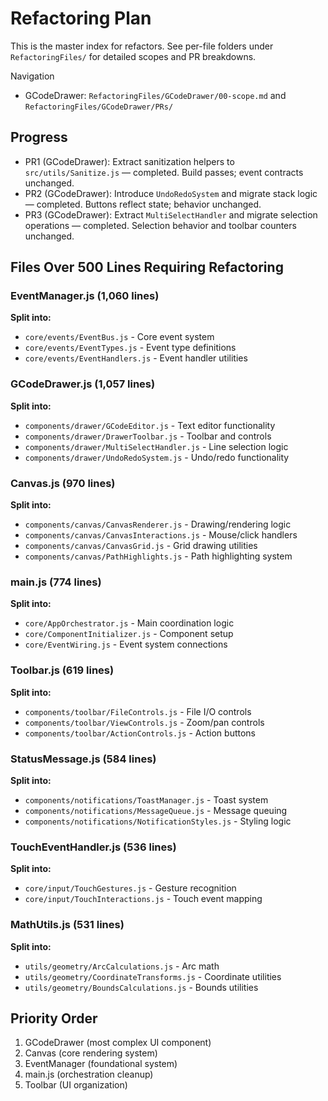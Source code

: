 # Refactoring Plan

This is the master index for refactors. See per-file folders under `RefactoringFiles/` for detailed scopes and PR breakdowns.

Navigation
- GCodeDrawer: `RefactoringFiles/GCodeDrawer/00-scope.md` and `RefactoringFiles/GCodeDrawer/PRs/`

## Progress
- PR1 (GCodeDrawer): Extract sanitization helpers to `src/utils/Sanitize.js` — completed. Build passes; event contracts unchanged.
- PR2 (GCodeDrawer): Introduce `UndoRedoSystem` and migrate stack logic — completed. Buttons reflect state; behavior unchanged.
- PR3 (GCodeDrawer): Extract `MultiSelectHandler` and migrate selection operations — completed. Selection behavior and toolbar counters unchanged.

## Files Over 500 Lines Requiring Refactoring

### EventManager.js (1,060 lines)
**Split into:**
- `core/events/EventBus.js` - Core event system
- `core/events/EventTypes.js` - Event type definitions
- `core/events/EventHandlers.js` - Event handler utilities

### GCodeDrawer.js (1,057 lines)
**Split into:**
- `components/drawer/GCodeEditor.js` - Text editor functionality
- `components/drawer/DrawerToolbar.js` - Toolbar and controls
- `components/drawer/MultiSelectHandler.js` - Line selection logic
- `components/drawer/UndoRedoSystem.js` - Undo/redo functionality

### Canvas.js (970 lines)
**Split into:**
- `components/canvas/CanvasRenderer.js` - Drawing/rendering logic
- `components/canvas/CanvasInteractions.js` - Mouse/click handlers
- `components/canvas/CanvasGrid.js` - Grid drawing utilities
- `components/canvas/PathHighlights.js` - Path highlighting system

### main.js (774 lines)
**Split into:**
- `core/AppOrchestrator.js` - Main coordination logic
- `core/ComponentInitializer.js` - Component setup
- `core/EventWiring.js` - Event system connections

### Toolbar.js (619 lines)
**Split into:**
- `components/toolbar/FileControls.js` - File I/O controls
- `components/toolbar/ViewControls.js` - Zoom/pan controls
- `components/toolbar/ActionControls.js` - Action buttons

### StatusMessage.js (584 lines)
**Split into:**
- `components/notifications/ToastManager.js` - Toast system
- `components/notifications/MessageQueue.js` - Message queuing
- `components/notifications/NotificationStyles.js` - Styling logic

### TouchEventHandler.js (536 lines)
**Split into:**
- `core/input/TouchGestures.js` - Gesture recognition
- `core/input/TouchInteractions.js` - Touch event mapping

### MathUtils.js (531 lines)
**Split into:**
- `utils/geometry/ArcCalculations.js` - Arc math
- `utils/geometry/CoordinateTransforms.js` - Coordinate utilities
- `utils/geometry/BoundsCalculations.js` - Bounds utilities

## Priority Order
1. GCodeDrawer (most complex UI component)
2. Canvas (core rendering system)
3. EventManager (foundational system)
4. main.js (orchestration cleanup)
5. Toolbar (UI organization)
